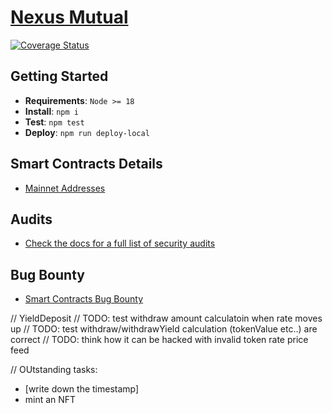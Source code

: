 # [Nexus Mutual](https://app.nexusmutual.io/)

[![Coverage Status](https://coveralls.io/repos/github/NexusMutual/smart-contracts/badge.svg)](https://coveralls.io/github/NexusMutual/smart-contracts)

## Getting Started

- **Requirements**: `Node >= 18`
- **Install**: `npm i` 
- **Test**: `npm test` 
- **Deploy**: `npm run deploy-local` 

## Smart Contracts Details

- [Mainnet Addresses](https://sdk.nexusmutual.io)

## Audits

- [Check the docs for a full list of security audits](https://docs.nexusmutual.io/resources/audits-and-security)

## Bug Bounty

- [Smart Contracts Bug Bounty](https://immunefi.com/bounty/nexusmutual/)

// YieldDeposit
// TODO: test withdraw amount calculatoin when rate moves up
// TODO: test withdraw/withdrawYield calculation (tokenValue etc..) are correct
// TODO: think how it can be hacked with invalid token rate price feed

// OUtstanding tasks:
- [write down the timestamp]
- mint an NFT